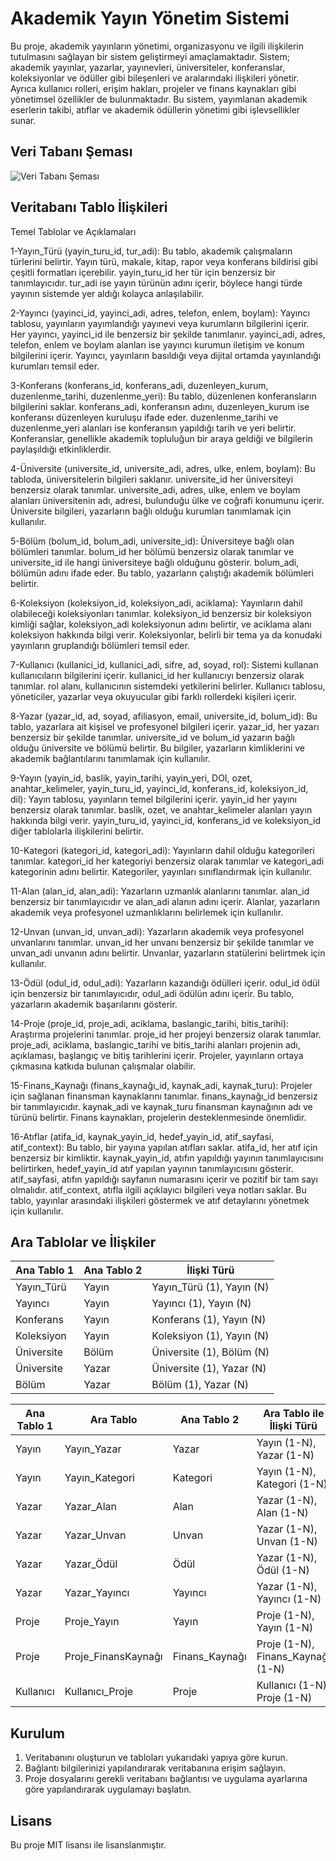 # Akademik Yayın Yönetim Sistemi

Bu proje, akademik yayınların yönetimi, organizasyonu ve ilgili ilişkilerin tutulmasını sağlayan bir sistem geliştirmeyi amaçlamaktadır. Sistem; akademik yayınlar, yazarlar, yayınevleri, üniversiteler, konferanslar, koleksiyonlar ve ödüller gibi bileşenleri ve aralarındaki ilişkileri yönetir. Ayrıca kullanıcı rolleri, erişim hakları, projeler ve finans kaynakları gibi yönetimsel özellikler de bulunmaktadır. Bu sistem, yayımlanan akademik eserlerin takibi, atıflar ve akademik ödüllerin yönetimi gibi işlevsellikler sunar.

## Veri Tabanı Şeması
![Veri Tabanı Şeması](https://github.com/user-attachments/assets/e2240128-de86-4efd-8279-509c4dcf693f)

## Veritabanı Tablo İlişkileri

Temel Tablolar ve Açıklamaları

1-Yayın_Türü (yayin_turu_id, tur_adi): Bu tablo, akademik çalışmaların türlerini belirtir. Yayın türü, makale, kitap, rapor veya konferans bildirisi gibi çeşitli formatları içerebilir. yayin_turu_id her tür için benzersiz bir tanımlayıcıdır. tur_adi ise yayın türünün adını içerir, böylece hangi türde yayının sistemde yer aldığı kolayca anlaşılabilir.

2-Yayıncı (yayinci_id, yayinci_adi, adres, telefon, enlem, boylam): Yayıncı tablosu, yayınların yayımlandığı yayınevi veya kurumların bilgilerini içerir. Her yayıncı, yayinci_id ile benzersiz bir şekilde tanımlanır. yayinci_adi, adres, telefon, enlem ve boylam alanları ise yayıncı kurumun iletişim ve konum bilgilerini içerir. Yayıncı, yayınların basıldığı veya dijital ortamda yayınlandığı kurumları temsil eder.

3-Konferans (konferans_id, konferans_adi, duzenleyen_kurum, duzenlenme_tarihi, duzenlenme_yeri): Bu tablo, düzenlenen konferansların bilgilerini saklar. konferans_adi, konferansın adını, duzenleyen_kurum ise konferansı düzenleyen kuruluşu ifade eder. duzenlenme_tarihi ve duzenlenme_yeri alanları ise konferansın yapıldığı tarih ve yeri belirtir. Konferanslar, genellikle akademik topluluğun bir araya geldiği ve bilgilerin paylaşıldığı etkinliklerdir.

4-Üniversite (universite_id, universite_adi, adres, ulke, enlem, boylam): Bu tabloda, üniversitelerin bilgileri saklanır. universite_id her üniversiteyi benzersiz olarak tanımlar. universite_adi, adres, ulke, enlem ve boylam alanları üniversitenin adı, adresi, bulunduğu ülke ve coğrafi konumunu içerir. Üniversite bilgileri, yazarların bağlı olduğu kurumları tanımlamak için kullanılır.

5-Bölüm (bolum_id, bolum_adi, universite_id): Üniversiteye bağlı olan bölümleri tanımlar. bolum_id her bölümü benzersiz olarak tanımlar ve universite_id ile hangi üniversiteye bağlı olduğunu gösterir. bolum_adi, bölümün adını ifade eder. Bu tablo, yazarların çalıştığı akademik bölümleri belirtir.

6-Koleksiyon (koleksiyon_id, koleksiyon_adi, aciklama): Yayınların dahil olabileceği koleksiyonları tanımlar. koleksiyon_id benzersiz bir koleksiyon kimliği sağlar, koleksiyon_adi koleksiyonun adını belirtir, ve aciklama alanı koleksiyon hakkında bilgi verir. Koleksiyonlar, belirli bir tema ya da konudaki yayınların gruplandığı bölümleri temsil eder.

7-Kullanıcı (kullanici_id, kullanici_adi, sifre, ad, soyad, rol): Sistemi kullanan kullanıcıların bilgilerini içerir. kullanici_id her kullanıcıyı benzersiz olarak tanımlar. rol alanı, kullanıcının sistemdeki yetkilerini belirler. Kullanıcı tablosu, yöneticiler, yazarlar veya okuyucular gibi farklı rollerdeki kişileri içerir.

8-Yazar (yazar_id, ad, soyad, afiliasyon, email, universite_id, bolum_id): Bu tablo, yazarlara ait kişisel ve profesyonel bilgileri içerir. yazar_id, her yazarı benzersiz bir şekilde tanımlar. universite_id ve bolum_id yazarın bağlı olduğu üniversite ve bölümü belirtir. Bu bilgiler, yazarların kimliklerini ve akademik bağlantılarını tanımlamak için kullanılır.

9-Yayın (yayin_id, baslik, yayin_tarihi, yayin_yeri, DOI, ozet, anahtar_kelimeler, yayin_turu_id, yayinci_id, konferans_id, koleksiyon_id, dil): Yayın tablosu, yayınların temel bilgilerini içerir. yayin_id her yayını benzersiz olarak tanımlar. baslik, ozet, ve anahtar_kelimeler alanları yayın hakkında bilgi verir. yayin_turu_id, yayinci_id, konferans_id ve koleksiyon_id diğer tablolarla ilişkilerini belirtir.

10-Kategori (kategori_id, kategori_adi): Yayınların dahil olduğu kategorileri tanımlar. kategori_id her kategoriyi benzersiz olarak tanımlar ve kategori_adi kategorinin adını belirtir. Kategoriler, yayınları sınıflandırmak için kullanılır.

11-Alan (alan_id, alan_adi): Yazarların uzmanlık alanlarını tanımlar. alan_id benzersiz bir tanımlayıcıdır ve alan_adi alanın adını içerir. Alanlar, yazarların akademik veya profesyonel uzmanlıklarını belirlemek için kullanılır.

12-Unvan (unvan_id, unvan_adi): Yazarların akademik veya profesyonel unvanlarını tanımlar. unvan_id her unvanı benzersiz bir şekilde tanımlar ve unvan_adi unvanın adını belirtir. Unvanlar, yazarların statülerini belirtmek için kullanılır.

13-Ödül (odul_id, odul_adi): Yazarların kazandığı ödülleri içerir. odul_id ödül için benzersiz bir tanımlayıcıdır, odul_adi ödülün adını içerir. Bu tablo, yazarların akademik başarılarını gösterir.

14-Proje (proje_id, proje_adi, aciklama, baslangic_tarihi, bitis_tarihi): Araştırma projelerini tanımlar. proje_id her projeyi benzersiz olarak tanımlar. proje_adi, aciklama, baslangic_tarihi ve bitis_tarihi alanları projenin adı, açıklaması, başlangıç ve bitiş tarihlerini içerir. Projeler, yayınların ortaya çıkmasına katkıda bulunan çalışmalar olabilir.

15-Finans_Kaynağı (finans_kaynağı_id, kaynak_adi, kaynak_turu): Projeler için sağlanan finansman kaynaklarını tanımlar. finans_kaynağı_id benzersiz bir tanımlayıcıdır. kaynak_adi ve kaynak_turu finansman kaynağının adı ve türünü belirtir. Finans kaynakları, projelerin desteklenmesinde önemlidir.

16-Atıflar (atifa_id, kaynak_yayin_id, hedef_yayin_id, atif_sayfasi, atif_context): Bu tablo, bir yayına yapılan atıfları saklar. atifa_id, her atıf için benzersiz bir kimliktir. kaynak_yayin_id, atıfın yapıldığı yayının tanımlayıcısını belirtirken, hedef_yayin_id atıf yapılan yayının tanımlayıcısını gösterir. atif_sayfasi, atıfın yapıldığı sayfanın numarasını içerir ve pozitif bir tam sayı olmalıdır. atif_context, atıfla ilgili açıklayıcı bilgileri veya notları saklar. Bu tablo, yayınlar arasındaki ilişkileri göstermek ve atıf detaylarını yönetmek için kullanılır.

## Ara Tablolar ve İlişkiler
| Ana Tablo 1       | Ana Tablo 2     | İlişki Türü                  |
|-------------------|-----------------|------------------------------|
| Yayın\_Türü       | Yayın           | Yayın\_Türü (1), Yayın (N)   |
| Yayıncı           | Yayın           | Yayıncı (1), Yayın (N)       |
| Konferans         | Yayın           | Konferans (1), Yayın (N)     |
| Koleksiyon        | Yayın           | Koleksiyon (1), Yayın (N)    |
| Üniversite        | Bölüm           | Üniversite (1), Bölüm (N)    |
| Üniversite        | Yazar           | Üniversite (1), Yazar (N)    |
| Bölüm             | Yazar           | Bölüm (1), Yazar (N)         |

| Ana Tablo 1 | Ara Tablo             | Ana Tablo 2       | Ara Tablo ile İlişki Türü        |
|-------------|------------------------|-------------------|----------------------------------|
| Yayın       | Yayın\_Yazar          | Yazar            | Yayın (1-N), Yazar (1-N)         |
| Yayın       | Yayın\_Kategori       | Kategori         | Yayın (1-N), Kategori (1-N)      |
| Yazar       | Yazar\_Alan           | Alan             | Yazar (1-N), Alan (1-N)          |
| Yazar       | Yazar\_Unvan          | Unvan            | Yazar (1-N), Unvan (1-N)         |
| Yazar       | Yazar\_Ödül           | Ödül             | Yazar (1-N), Ödül (1-N)          |
| Yazar       | Yazar\_Yayıncı        | Yayıncı          | Yazar (1-N), Yayıncı (1-N)       |
| Proje       | Proje\_Yayın          | Yayın            | Proje (1-N), Yayın (1-N)         |
| Proje       | Proje\_FinansKaynağı  | Finans\_Kaynağı  | Proje (1-N), Finans\_Kaynağı (1-N)|
| Kullanıcı   | Kullanıcı\_Proje      | Proje            | Kullanıcı (1-N), Proje (1-N)     |



## Kurulum

1. Veritabanını oluşturun ve tabloları yukarıdaki yapıya göre kurun.
2. Bağlantı bilgilerinizi yapılandırarak veritabanına erişim sağlayın.
3. Proje dosyalarını gerekli veritabanı bağlantısı ve uygulama ayarlarına göre yapılandırarak uygulamayı başlatın.

## Lisans
Bu proje MIT lisansı ile lisanslanmıştır. 


